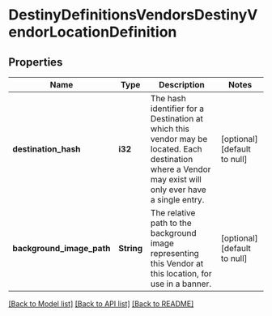# DestinyDefinitionsVendorsDestinyVendorLocationDefinition

## Properties
Name | Type | Description | Notes
------------ | ------------- | ------------- | -------------
**destination_hash** | **i32** | The hash identifier for a Destination at which this vendor may be located. Each destination where a Vendor may exist will only ever have a single entry. | [optional] [default to null]
**background_image_path** | **String** | The relative path to the background image representing this Vendor at this location, for use in a banner. | [optional] [default to null]

[[Back to Model list]](../README.md#documentation-for-models) [[Back to API list]](../README.md#documentation-for-api-endpoints) [[Back to README]](../README.md)


